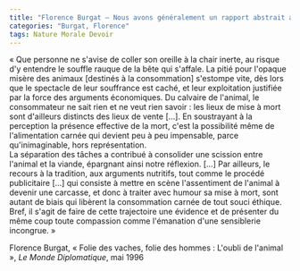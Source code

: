```yaml
---
title: "Florence Burgat – Nous avons généralement un rapport abstrait aux animaux de production"
categories: "Burgat, Florence"
tags: Nature Morale Devoir
---
```


« Que personne ne s'avise de coller son oreille à la chair inerte, au risque d'y entendre le souffle rauque de la bête qui s'affale. La pitié pour l'opaque misère des animaux [destinés à la consommation] s'estompe vite, dès lors que le spectacle de leur souffrance est caché, et leur exploitation justifiée par la force des arguments économiques. Du calvaire de l'animal, le consommateur ne sait rien et ne veut rien savoir : les lieux de mise à mort sont d'ailleurs distincts des lieux de vente […]. En soustrayant à la perception la présence effective de la mort, c'est la possibilité même de l'alimentation carnée qui devient peu à peu impensable, parce qu'inimaginable, hors représentation.  
La séparation des tâches a contribué à consolider une scission entre l'animal et la viande, épargnant ainsi notre réflexion. […] Par ailleurs, le recours à la tradition, aux arguments nutritifs, tout comme le procédé publicitaire […] qui consiste à mettre en scène l'assentiment de l'animal à devenir une carcasse, et donc à traiter avec humour sa mise à mort, sont autant de biais qui libèrent la consommation carnée de tout souci éthique. Bref, il s'agit de faire de cette trajectoire une évidence et de présenter du même coup toute compassion comme l'émanation d'une sensiblerie incongrue. »

Florence Burgat, « Folie des vaches, folie des hommes : L'oubli de l'animal », _Le Monde Diplomatique_, mai 1996